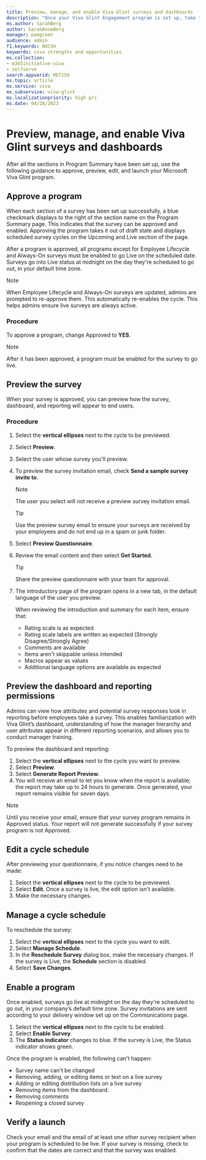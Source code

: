 ```yaml
---
title: Preview, manage, and enable Viva Glint surveys and dashboards
description: "Once your Viva Glint Engagement program is set up, take these steps to set it live or edit it."
ms.author: SarahBerg
author: SarahAnneBerg
manager: pamgreen
audience: admin
f1.keywords: NOCSH
keywords: viva strengths and opportunities
ms.collection:  
- m365initiative-viva
- selfserve 
search.appverid: MET150 
ms.topic: article
ms.service: viva
ms.subservice: viva-glint
ms.localizationpriority: high pri
ms.date: 04/28/2023
---
```


# Preview, manage, and enable Viva Glint surveys and dashboards

After all the sections in Program Summary have been set up, use the following guidance to approve, preview, edit, and launch your Microsoft Viva Glint program. 

## Approve a program 

When each section of a survey has been set up successfully, a blue checkmark displays to the right of the section name on the Program Summary page. This indicates that the survey can be approved and enabled. Approving the program takes it out of draft state and displays scheduled survey cycles on the Upcoming and Live section of the page. 

After a program is approved, all programs except for Employee Lifecycle and Always-On surveys must be enabled to go Live on the scheduled date. Surveys go into Live status at midnight on the day they're scheduled to go out, in your default time zone. 

   > [!NOTE]
   > When Employee Lifecycle and Always-On surveys are updated, admins are prompted to re-approve them. This automatically re-enables the cycle. This helps admins ensure live surveys are always active.

### Procedure 

To approve a program, change Approved to **YES**. 

   > [!NOTE]
   > After it has been approved, a program must be enabled for the survey to go live.

## Preview the survey

When your survey is approved, you can preview how the survey, dashboard, and reporting will appear to end users. 

### Procedure

1. Select the **vertical ellipses** next to the cycle to be previewed.  
2. Select **Preview**. 
3. Select the user whose survey you'll preview.  
4. To preview the survey invitation email, check **Send a sample survey invite to**.
   
    > [!NOTE]
   > The user you select will not receive a preview survey invitation email. 

   > [!TIP]
   > Use the preview survey email to ensure your surveys are received by your employees and do not end up in a spam or junk folder. 

5. Select **Preview Questionnaire**. 
6. Review the email content and then select **Get Started**.  

   > [!TIP]
   > Share the preview questionnaire with your team for approval.

7. The introductory page of the program opens in a new tab, in the default language of the user you preview. 

   When reviewing the introduction and summary for each item, ensure that: 

   - Rating scale is as expected 
   - Rating scale labels are written as expected (Strongly Disagree/Strongly Agree) 
   - Comments are available 
   - Items aren't skippable unless intended
   - Macros appear as values 
   - Additional language options are available as expected 
 
## Preview the dashboard and reporting permissions 

Admins can view how attributes and potential survey responses look in reporting before employees take a survey. This enables familiarization with Viva Glint’s dashboard, understanding of how the manager hierarchy and user attributes appear in different reporting scenarios, and allows you to conduct manager training.  

To preview the dashboard and reporting: 

1. Select the **vertical ellipses** next to the cycle you want to preview.  
2. Select **Preview**. 
3. Select **Generate Report Preview**. 
4. You will receive an email to let you know when the report is available; the report may take up to 24 hours to generate. Once generated, your report remains visible for seven days.  

> [!NOTE]
> Until you receive your email, ensure that your survey program remains in Approved status. Your report will not generate successfully if your survey program is not Approved. 

## Edit a cycle schedule 

After previewing your questionnaire, if you notice changes need to be made: 

1. Select the **vertical ellipses** next to the cycle to be previewed.  
2. Select **Edit**. Once a survey is live, the edit option isn't available. 
3. Make the necessary changes. 

## Manage a cycle schedule 

To reschedule the survey: 

1. Select the **vertical ellipses** next to the cycle you want to edit.  
2. Select **Manage Schedule**. 
3. In the **Reschedule Survey** dialog box, make the necessary changes. If the survey is Live, the **Schedule** section is disabled.  
4. Select **Save Changes**. 

## Enable a program 

Once enabled, surveys go live at midnight on the day they're scheduled to go out, in your company’s default time zone. Survey invitations are sent according to your delivery window set up on the Communications page.  

1. Select the **vertical ellipses** next to the cycle to be enabled.  
2. Select **Enable Survey**.  
3. The **Status indicator** changes to blue. If the survey is Live, the Status indicator shows green. 

Once the program is enabled, the following can't happen: 

- Survey name can't be changed 
- Removing, adding, or editing items or text on a live survey 
- Adding or editing distribution lists on a live survey  
- Removing items from the dashboard. 
- Removing comments 
- Reopening a closed survey 

## Verify a launch 

Check your email and the email of at least one other survey recipient when your program is scheduled to be live. If your survey is missing, check to confirm that the dates are correct and that the survey was enabled.  